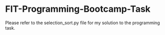 # FIT-Programming-Bootcamp-Task

Please refer to the selection_sort.py file for my solution to the programming task. 
